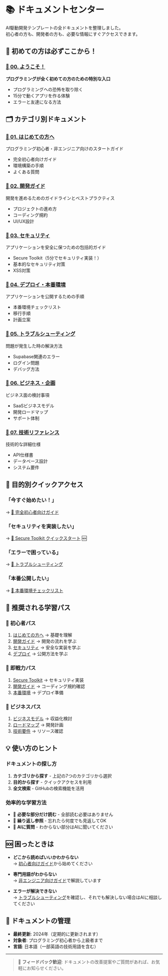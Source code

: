 # 📚 ドキュメントセンター

AI駆動開発テンプレートの全ドキュメントを整理しました。  
初心者の方も、開発者の方も、必要な情報にすぐアクセスできます。

## 🌈 初めての方は必ずここから！

### [🎯 00. ようこそ！](./00-welcome/)
**プログラミングが全く初めての方のための特別な入口**
- プログラミングへの恐怖を取り除く
- 15分で動くアプリを作る体験
- エラーと友達になる方法

## 🗂️ カテゴリ別ドキュメント

### [📗 01. はじめての方へ](./01-getting-started/)
プログラミング初心者・非エンジニア向けのスタートガイド
- 完全初心者向けガイド
- 環境構築の手順
- よくある質問

### [📘 02. 開発ガイド](./02-development/)
開発を進めるためのガイドラインとベストプラクティス
- プロジェクトの進め方
- コーディング規約
- UI/UX設計

### [📕 03. セキュリティ](./03-security/)
アプリケーションを安全に保つための包括的ガイド
- Secure Toolkit（5分でセキュリティ実装！）
- 基本的なセキュリティ対策
- XSS対策

### [📙 04. デプロイ・本番環境](./04-deployment/)
アプリケーションを公開するための手順
- 本番環境チェックリスト
- 移行手順
- 計画立案

### [📓 05. トラブルシューティング](./05-troubleshooting/)
問題が発生した時の解決方法
- Supabase関連のエラー
- ログイン問題
- デバッグ方法

### [📔 06. ビジネス・企画](./06-business/)
ビジネス面の検討事項
- SaaSビジネスモデル
- 開発ロードマップ
- サポート体制

### [📖 07. 技術リファレンス](./07-technical-reference/)
技術的な詳細仕様
- API仕様書
- データベース設計
- システム要件

## 🎯 目的別クイックアクセス

### 「今すぐ始めたい！」
→ [📗 完全初心者向けガイド](./01-getting-started/FOR_BEGINNERS.md)

### 「セキュリティを実装したい」
→ [📕 Secure Toolkit クイックスタート](./03-security/SECURE_TOOLKIT_QUICK_START.md) 🆕

### 「エラーで困っている」
→ [📓 トラブルシューティング](./05-troubleshooting/)

### 「本番公開したい」
→ [📙 本番環境チェックリスト](./04-deployment/PRODUCTION_CHECKLIST.md)

## 🚀 推奨される学習パス

### 🌱 初心者パス
1. [はじめての方へ](./01-getting-started/) → 基礎を理解
2. [開発ガイド](./02-development/) → 開発の流れを学ぶ
3. [セキュリティ](./03-security/) → 安全な実装を学ぶ
4. [デプロイ](./04-deployment/) → 公開方法を学ぶ

### 🏃 即戦力パス
1. [Secure Toolkit](./03-security/SECURE_TOOLKIT_QUICK_START.md) → セキュリティ実装
2. [開発ガイド](./02-development/CODING_STANDARDS.md) → コーディング規約確認
3. [本番環境](./04-deployment/PRODUCTION_CHECKLIST.md) → デプロイ準備

### 💼 ビジネスパス
1. [ビジネスモデル](./06-business/SAAS_BUSINESS_MODEL.md) → 収益化検討
2. [ロードマップ](./06-business/SAAS_IMPLEMENTATION_ROADMAP.md) → 開発計画
3. [技術要件](./07-technical-reference/TECHNICAL_REQUIREMENTS.md) → リソース確認

## 💡 使い方のヒント

### ドキュメントの探し方
1. **カテゴリから探す** - 上記の7つのカテゴリから選択
2. **目的から探す** - クイックアクセスを利用
3. **全文検索** - GitHubの検索機能を活用

### 効率的な学習方法
- 📱 **必要な部分だけ読む** - 全部読む必要はありません
- 🔄 **繰り返し参照** - 忘れたら何度でも見返してOK
- 💬 **AIに質問** - わからない部分はAIに聞いてください

## 🆘 困ったときは

- **どこから読めばいいかわからない**  
  → [初心者向けガイド](./01-getting-started/FOR_BEGINNERS.md)から始めてください

- **専門用語がわからない**  
  → [非エンジニア向けガイド](./01-getting-started/NON_ENGINEER_GUIDE.md)で解説しています

- **エラーが解決できない**  
  → [トラブルシューティング](./05-troubleshooting/)を確認し、それでも解決しない場合はAIに相談してください

## 📝 ドキュメントの管理

- **最終更新**: 2024年（定期的に更新されます）
- **対象者**: プログラミング初心者から上級者まで
- **言語**: 日本語（一部英語の技術用語を含む）

---

> 💬 **フィードバック歓迎**: ドキュメントの改善提案やご質問があれば、お気軽にお知らせください。
